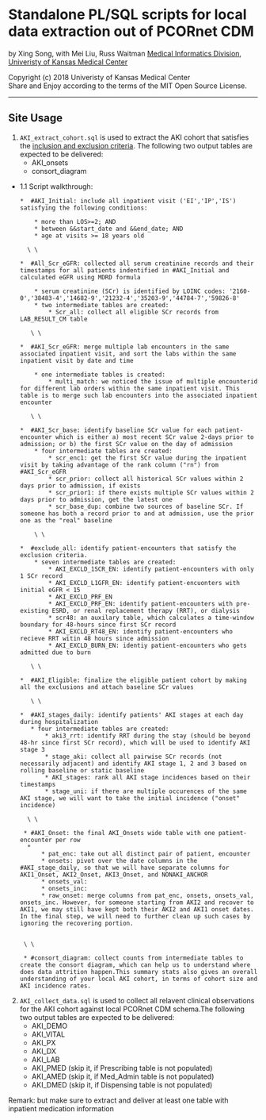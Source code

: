 Standalone PL/SQL scripts for local data extraction out of PCORnet CDM
====================================================================

by Xing Song, with Mei Liu, Russ Waitman
[Medical Informatics Division, Univeristy of Kansas Medical Center][MI]

[MI]: http://informatics.kumc.edu/

Copyright (c) 2018 Univeristy of Kansas Medical Center  
Share and Enjoy according to the terms of the MIT Open Source License.

***

## Site Usage 

1. `AKI_extract_cohort.sql` is used to extract the AKI cohort that satisfies the [inclusion and exclusion criteria]. The following two output tables are expected to be delivered:      
      * AKI_onsets
      * consort_diagram

[inclusion and exclusion criteria]: https://github.com/kumc-bmi/AKI_CDM/blob/master/report/AKI_CDM_EXT_VALID_p1_QA.Rmd

- 1.1 Script walkthrough: 
      
      *  #AKI_Initial: include all inpatient visit ('EI','IP','IS') satisfying the following conditions: 
          
          * more than LOS>=2; AND 
          * between &&start_date and &&end_date; AND         
          * age at visits >= 18 years old
          
        \ \     
          
      *  #All_Scr_eGFR: collected all serum creatinine records and their timestamps for all patients indentified in #AKI_Initial and calculated eGFR using MDRD formula
      
          * serum creatinine (SCr) is identified by LOINC codes: '2160-0','38483-4','14682-9','21232-4','35203-9','44784-7','59826-8'
          * two intermediate tables are created:       
              * Scr_all: collect all eligible SCr records from LAB_RESULT_CM table    
              
         \ \      
      
      *  #AKI_Scr_eGFR: merge multiple lab encounters in the same associated inpatient visit, and sort the labs within the same inpatient visit by date and time 
          
          * one intermediate tables is created: 
              * multi_match: we noticed the issue of multiple encounterid for different lab orders within the same inpatient visit. This table is to merge such lab encounters into the associated inpatient encounter
             
         \ \       
              
      *  #AKI_Scr_base: identify baseline SCr value for each patient-encounter which is either a) most recent SCr value 2-days prior to admission; or b) the first SCr value on the day of admission 
          * four intermediate tables are created: 
              * scr_enc1: get the first SCr value during the inpatient visit by taking advantage of the rank column ("rn") from #AKI_Scr_eGFR
              * scr_prior: collect all historical SCr values within 2 days prior to admission, if exists 
              * scr_prior1: if there exists multiple SCr values within 2 days prior to admission, get the latest one
              * scr_base_dup: combine two sources of baseline SCr. If someone has both a record prior to and at admission, use the prior one as the "real" baseline 

          \ \    

      *  #exclude_all: identify patient-encounters that satisfy the exclusion criteria.
          * seven intermediate tables are created:
              * AKI_EXCLD_1SCR_EN: identify patient-encounters with only 1 SCr record
              * AKI_EXCLD_L1GFR_EN: identify patient-encuonters with initial eGFR < 15
              * AKI_EXCLD_PRF_EN
              * AKI_EXCLD_PRF_EN: identify patient-encounters with pre-existing ESRD, or renal replacement therapy (RRT), or dialysis
              * scr48: an auxilary table, which calculates a time-window boundary for 48-hours since first SCr record
              * AKI_EXCLD_RT48_EN: identify patient-encounters who recieve RRT witin 48 hours since admission
              * AKI_EXCLD_BURN_EN: identiy patient-encounters who gets admitted due to burn
        
         \ \   
        
      *  #AKI_Eligible: finalize the eligible patient cohort by making all the exclusions and attach baseline SCr values
      
         \ \      
      
      *  #AKI_stages_daily: identify patients' AKI stages at each day during hospitalization
         * four intermediate tables are created: 
             * aki3_rrt: identify RRT during the stay (should be beyond 48-hr since first SCr record), which will be used to identify AKI stage 3
             * stage_aki: collect all pairwise SCr records (not necessarily adjacent) and identify AKI stage 1, 2 and 3 based on rolling baseline or static baseline
             * AKI_stages: rank all AKI stage incidences based on their timestamps
             * stage_uni: if there are multiple occurences of the same AKI stage, we will want to take the initial incidence ("onset" incidence)
             
        \ \      
       
       * #AKI_Onset: the final AKI_Onsets wide table with one patient-encounter per row
        * 
            * pat_enc: take out all distinct pair of patient, encounter
            * onsets: pivot over the date columns in the #AKI_stage_daily, so that we will have separate columns for AKI1_Onset, AKI2_Onset, AKI3_Onset, and NONAKI_ANCHOR
            * onsets_val: 
            * onsets_inc: 
            * raw_onset: merge columns from pat_enc, onsets, onsets_val, onsets_inc. However, for someone starting from AKI2 and recover to AKI1, we may still have kept both their AKI2 and AKI1 onset dates. In the final step, we will need to further clean up such cases by ignoring the recovering portion.  
      

       \ \      
       
       * #consort_diagram: collect counts from intermediate tables to create the consort diagram, which can help us to understand where does data attrition happen.This summary stats also gives an overall understanding of your local AKI cohort, in terms of cohort size and AKI incidence rates.


2. `AKI_collect_data.sql` is used to collect all relavent clinical observations for the AKI cohort against local PCORnet CDM schema.The following two output tables are expected to be delivered:       
      * AKI_DEMO
      * AKI_VITAL
      * AKI_PX
      * AKI_DX
      * AKI_LAB
      * AKI_PMED (skip it, if Prescribing table is not populated)
      * AKI_AMED (skip it, if Med_Admin table is not populated)
      * AKI_DMED (skip it, if Dispensing table is not populated)

Remark: but make sure to extract and deliver at least one table with inpatient medication information
